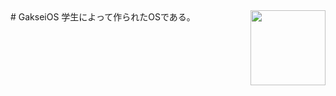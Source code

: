 <img align="right" width="120" height="120" src="https://photos.app.goo.gl/UnbNXSrLkQ5h3mP59">
# GakseiOS
学生によって作られたOSである。
